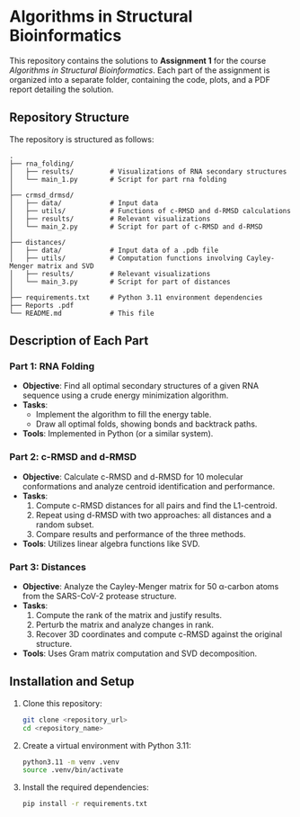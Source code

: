 # Algorithms in Structural Bioinformatics

This repository contains the solutions to **Assignment 1** for the course *Algorithms in Structural Bioinformatics*. Each part of the assignment is organized into a separate folder, containing the code, plots, and a PDF report detailing the solution.

## Repository Structure

The repository is structured as follows:

```
.
├── rna_folding/
│   ├── results/         # Visualizations of RNA secondary structures
│   └── main_1.py        # Script for part rna folding
│
├── crmsd_drmsd/
│   ├── data/            # Input data 
│   ├── utils/           # Functions of c-RMSD and d-RMSD calculations
│   ├── results/         # Relevant visualizations
│   └── main_2.py        # Script for part of c-RMSD and d-RMSD
│
├── distances/
│   ├── data/            # Input data of a .pdb file
│   ├── utils/           # Computation functions involving Cayley-Menger matrix and SVD
│   ├── results/         # Relevant visualizations
│   └── main_3.py        # Script for part of distances
│
├── requirements.txt     # Python 3.11 environment dependencies
├── Reports .pdf
└── README.md            # This file
```

## Description of Each Part

### Part 1: RNA Folding
- **Objective**: Find all optimal secondary structures of a given RNA sequence using a crude energy minimization algorithm.
- **Tasks**:
  - Implement the algorithm to fill the energy table.
  - Draw all optimal folds, showing bonds and backtrack paths.
- **Tools**: Implemented in Python (or a similar system).

### Part 2: c-RMSD and d-RMSD
- **Objective**: Calculate c-RMSD and d-RMSD for 10 molecular conformations and analyze centroid identification and performance.
- **Tasks**:
  1. Compute c-RMSD distances for all pairs and find the L1-centroid.
  2. Repeat using d-RMSD with two approaches: all distances and a random subset.
  3. Compare results and performance of the three methods.
- **Tools**: Utilizes linear algebra functions like SVD.

### Part 3: Distances
- **Objective**: Analyze the Cayley-Menger matrix for 50 α-carbon atoms from the SARS-CoV-2 protease structure.
- **Tasks**:
  1. Compute the rank of the matrix and justify results.
  2. Perturb the matrix and analyze changes in rank.
  3. Recover 3D coordinates and compute c-RMSD against the original structure.
- **Tools**: Uses Gram matrix computation and SVD decomposition.

## Installation and Setup

1. Clone this repository:
   ```bash
   git clone <repository_url>
   cd <repository_name>
   ```

2. Create a virtual environment with Python 3.11:
   ```bash
   python3.11 -m venv .venv
   source .venv/bin/activate 
   ```

3. Install the required dependencies:
   ```bash
   pip install -r requirements.txt
   ```
